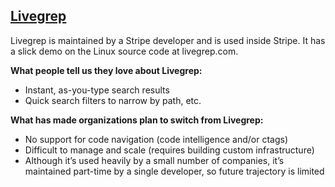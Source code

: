 ## [Livegrep](https://github.com/livegrep/livegrep)

Livegrep is maintained by a Stripe developer and is used inside Stripe. It has a slick demo on the Linux source code at livegrep.com.

**What people tell us they love about Livegrep:**

* Instant, as-you-type search results
* Quick search filters to narrow by path, etc.

**What has made organizations plan to switch from Livegrep:**

* No support for code navigation (code intelligence and/or ctags)
* Difficult to manage and scale (requires building custom infrastructure)
* Although it’s used heavily by a small number of companies, it’s maintained part-time by a single developer, so future trajectory is limited
